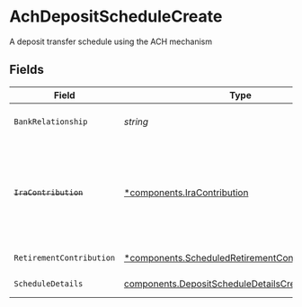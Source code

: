 # AchDepositScheduleCreate

A deposit transfer schedule using the ACH mechanism


## Fields

| Field                                                                                                                                                                                                                  | Type                                                                                                                                                                                                                   | Required                                                                                                                                                                                                               | Description                                                                                                                                                                                                            | Example                                                                                                                                                                                                                |
| ---------------------------------------------------------------------------------------------------------------------------------------------------------------------------------------------------------------------- | ---------------------------------------------------------------------------------------------------------------------------------------------------------------------------------------------------------------------- | ---------------------------------------------------------------------------------------------------------------------------------------------------------------------------------------------------------------------- | ---------------------------------------------------------------------------------------------------------------------------------------------------------------------------------------------------------------------- | ---------------------------------------------------------------------------------------------------------------------------------------------------------------------------------------------------------------------- |
| `BankRelationship`                                                                                                                                                                                                     | *string*                                                                                                                                                                                                               | :heavy_check_mark:                                                                                                                                                                                                     | The name of the bank relationship to be used in the ACH transaction                                                                                                                                                    | accounts/01H8FB90ZRRFWXB4XC2JPJ1D4Y/bankRelationships/651ef9de0dee00240813e60e                                                                                                                                         |
| ~~`IraContribution`~~                                                                                                                                                                                                  | [*components.IraContribution](../../models/components/iracontribution.md)                                                                                                                                              | :heavy_minus_sign:                                                                                                                                                                                                     | : warning: ** DEPRECATED **: This will be removed in a future release, please migrate away from it as soon as possible.<br/><br/>The ira contribution info for an IRA account. Deprecated, see retirement_contribution_details |                                                                                                                                                                                                                        |
| `RetirementContribution`                                                                                                                                                                                               | [*components.ScheduledRetirementContributionCreate](../../models/components/scheduledretirementcontributioncreate.md)                                                                                                  | :heavy_minus_sign:                                                                                                                                                                                                     | The retirement contribution details for a scheduled deposit                                                                                                                                                            |                                                                                                                                                                                                                        |
| `ScheduleDetails`                                                                                                                                                                                                      | [components.DepositScheduleDetailsCreate](../../models/components/depositscheduledetailscreate.md)                                                                                                                     | :heavy_check_mark:                                                                                                                                                                                                     | Details of deposit schedule transfers                                                                                                                                                                                  |                                                                                                                                                                                                                        |